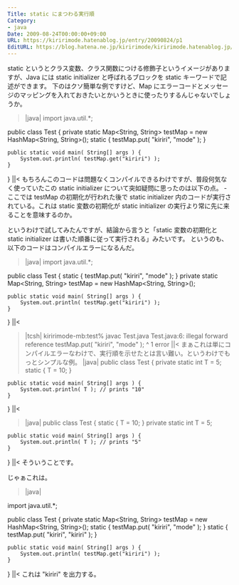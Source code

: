 ```yaml
---
Title: static にまつわる実行順
Category:
- java
Date: 2009-08-24T00:00:00+09:00
URL: https://kiririmode.hatenablog.jp/entry/20090824/p1
EditURL: https://blog.hatena.ne.jp/kiririmode/kiririmode.hatenablog.jp/atom/entry/8454420450078212682
---
```



static というとクラス変数、クラス関数につける修飾子というイメージがありますが、Java には static initializer と呼ばれるブロックを static キーワードで記述ができます。
下のはクソ簡単な例ですけど、Map にエラーコードとメッセージのマッピングを入れておきたいとかいうときに使ったりするんじゃないでしょうか。
>|java|
import java.util.*;

public class Test {
    private static Map<String, String> testMap = new HashMap<String, String>();
    static {
        testMap.put( "kiriri", "mode" );
    }

    public static void main( String[] args ) {
        System.out.println( testMap.get("kiriri") );
    }
}
||<
もちろんこのコードは問題なくコンパイルできるわけですが、普段何気なく使っていたこの static initializer について突如疑問に思ったのは以下の点。
-ここでは testMap の初期化が行われた後で static initializer 内のコードが実行されている。これは static 変数の初期化が static initializer の実行より常に先に来ることを意味するのか。

というわけで試してみたんですが、結論から言うと「static 変数の初期化と static initializer は書いた順番に従って実行される」みたいです。
というのも、以下のコードはコンパイルエラーになるんだ。
>|java|
import java.util.*;

public class Test {
    static {
        testMap.put( "kiriri", "mode" );
    }
    private static Map<String, String> testMap = new HashMap<String, String>();

    public static void main( String[] args ) {
        System.out.println( testMap.get("kiriri") );
    }
}
||<
>|tcsh|
kiririmode-mb:test% javac Test.java
Test.java:6: illegal forward reference
        testMap.put( "kiriri", "mode" );
        ^
1 error
||<
まぁこれは単にコンパイルエラーなわけで、実行順を示せたとは言い難い。というわけでもっとシンプルな例。
>|java|
public class Test {
    private static int T = 5;
    static { T = 10; }

    public static void main( String[] args ) {
        System.out.println( T ); // prints "10"
    }
}
||<
>|java|
public class Test {
    static { T = 10; }
    private static int T = 5;

    public static void main( String[] args ) {
        System.out.println( T ); // prints "5"
    }
}
||<
そういうことです。



じゃぁこれは。
>|java|

import java.util.*;

public class Test {
    private static Map<String, String> testMap = new HashMap<String, String>();
    static {
        testMap.put( "kiriri", "mode" );
    }
    static {
        testMap.put( "kiriri", "kiriri" );
    }

    public static void main( String[] args ) {
        System.out.println( testMap.get("kiriri") );
    }
}
||<
これは "kiriri" を出力する。
